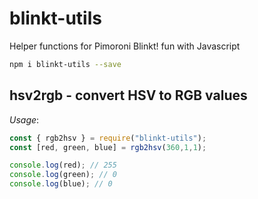 # blinkt-utils

Helper functions for Pimoroni Blinkt! fun with Javascript

```sh
npm i blinkt-utils --save
```
## hsv2rgb - convert HSV to RGB values

_Usage_:

```javascript
const { rgb2hsv } = require("blinkt-utils");
const [red, green, blue] = rgb2hsv(360,1,1);

console.log(red); // 255
console.log(green); // 0
console.log(blue); // 0
```
